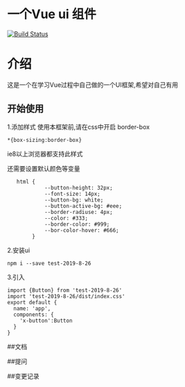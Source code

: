 # 一个Vue ui 组件

[![Build Status](https://www.travis-ci.org/1577351xyh/Vue-Ui.svg?branch=master)](https://www.travis-ci.org/1577351xyh/Vue-Ui)

# 介绍
这是一个在学习Vue过程中自己做的一个UI框架,希望对自己有用

## 开始使用
1.添加样式
使用本框架前,请在css中开启 border-box
```
*{box-sizing:border-box}
```
ie8以上浏览器都支持此样式


还需要设置默认颜色等变量
```
   html {
            --button-height: 32px;
            --font-size: 14px;
            --button-bg: white;
            --button-active-bg: #eee;
            --border-radiuse: 4px;                  
            --color: #333;
            --border-color: #999;
            --bor-color-hover: #666;
        }
```

2.安装ui
```
npm i --save test-2019-8-26
```

3.引入
````angularjs
import {Button} from 'test-2019-8-26'
import 'test-2019-8-26/dist/index.css'
export default {
  name: 'app',
  components: {
    'x-button':Button
  }
}
````

##文档

##提问

##变更记录

##

